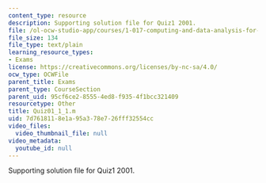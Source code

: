 ```yaml
---
content_type: resource
description: Supporting solution file for Quiz1 2001.
file: /ol-ocw-studio-app/courses/1-017-computing-and-data-analysis-for-environmental-applications-fall-2003/7d7618118e1a95a378e726fff32554cc_Quiz01_1_1.m
file_size: 134
file_type: text/plain
learning_resource_types:
- Exams
license: https://creativecommons.org/licenses/by-nc-sa/4.0/
ocw_type: OCWFile
parent_title: Exams
parent_type: CourseSection
parent_uid: 95cf6ce2-8555-4ed8-f935-4f1bcc321409
resourcetype: Other
title: Quiz01_1_1.m
uid: 7d761811-8e1a-95a3-78e7-26fff32554cc
video_files:
  video_thumbnail_file: null
video_metadata:
  youtube_id: null
---
```

Supporting solution file for Quiz1 2001.